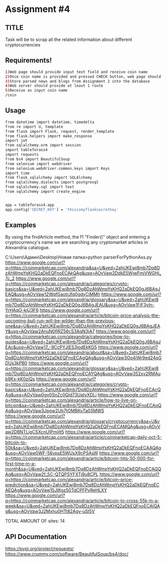 # Assignment #4

## TITLE

Task will be to scrap all the related information about different cryptocurrencies 


## Requirements!

``` bash 
1)Web page should provide input text field and receive coin name
2)Once coin name is provided and pressed CHECK button, web page should display list of paragraphs
3)Store parsed news and blogs from Assignment 2 into the database
4)Web server should provide at least 1 route
5)Receive as input coin name
/coin


```


## Usage

``` bash 
from datetime import datetime, timedelta
from re import U, template
from flask import Flask, request, render_template
from flask.helpers import make_response
import jwt
from sqlalchemy.orm import session
import tableforass4
import requests
from bs4 import BeautifulSoup
from selenium import webdriver
from selenium.webdriver.common.keys import Keys
import time
from flask_sqlalchemy import SQLAlchemy
from sqlalchemy.dialects import postgresql
from sqlalchemy.sql import text
from sqlalchemy import create_engine


app = tableforass4.app
app.config['SECRET_KEY'] = 'thisismyflasksecretkey'
```

## Examples

By using the findArticle method, the f1 "Finder()" object and entering a cryptocurrency's name we are searching any cryptomarket articles in Alexandria catalogue.

C:\Users\Админ\Desktop\Новая папка>python parserForPythonAss.py
https://www.google.com/url?q=https://coinmarketcap.com/alexandria&sa=U&ved=2ahUKEwi8mb7Dq8DzAhWmpYsKHQ2aDkEQFnoECAkQAg&usg=AOvVaw2DdkE5WjwFmiVWGHj_7c_2
https://www.google.com/url?q=https://coinmarketcap.com/alexandria/categories/crypto-basics&sa=U&ved=2ahUKEwi8mb7Dq8DzAhWmpYsKHQ2aDkEQ0gJ6BAgJEAQ&usg=AOvVaw12WqfGaotrJfq0gdyCiMMh
https://www.google.com/url?q=https://coinmarketcap.com/alexandria/glossary&sa=U&ved=2ahUKEwi8mb7Dq8DzAhWmpYsKHQ2aDkEQ0gJ6BAgJEAU&usg=AOvVaw1FiF3yIn-YrHAqO-kiU3F6
https://www.google.com/url?q=https://coinmarketcap.com/alexandria/article/bitcoin-price-analysis-the-upcoming-bull-run-will-be-wilder-than-the-previous-one&sa=U&ved=2ahUKEwi8mb7Dq8DzAhWmpYsKHQ2aDkEQ0gJ6BAgJEAY&usg=AOvVaw2AnuN0flRZ56cS3AqN3jA7
https://www.google.com/url?q=https://coinmarketcap.com/alexandria/categories/how-to-guides&sa=U&ved=2ahUKEwi8mb7Dq8DzAhWmpYsKHQ2aDkEQ0gJ6BAgJEAc&usg=AOvVaw17_-9CcPYJIES3jodEkKG5
https://www.google.com/url?q=https://coinmarketcap.com/alexandria/about&sa=U&ved=2ahUKEwi8mb7Dq8DzAhWmpYsKHQ2aDkEQFnoECAgQAg&usg=AOvVaw3Oo4iWr9ed24qGDUs3kPB0
https://www.google.com/url?q=https://coinmarketcap.com/alexandria/glossary&sa=U&ved=2ahUKEwi8mb7Dq8DzAhWmpYsKHQ2aDkEQFnoECAYQAg&usg=AOvVaw352xv2RMAub9Kx-kK0ziQs
https://www.google.com/url?q=https://coinmarketcap.com/alexandria/categories/crypto-basics&sa=U&ved=2ahUKEwi8mb7Dq8DzAhWmpYsKHQ2aDkEQFnoECAcQAg&usg=AOvVaw0gv0SnZc0Qjd73UatvXDLi
https://www.google.com/url?q=https://coinmarketcap.com/alexandria/article/how-to-live-on-bitcoin&sa=U&ved=2ahUKEwi8mb7Dq8DzAhWmpYsKHQ2aDkEQFnoECAoQAg&usg=AOvVaw3Jpow2Uh7tOMBKvTa03MWS
https://www.google.com/url?q=https://coinmarketcap.com/alexandria/glossary/cryptocurrency&sa=U&ved=2ahUKEwi8mb7Dq8DzAhWmpYsKHQ2aDkEQFnoECAMQAg&usg=AOvVaw2DBNTLigCSXcnUlPmiilt5
https://www.google.com/url?q=https://coinmarketcap.com/alexandria/article/coinmarketcap-daily-oct-5-bitcoin-to-50k&sa=U&ved=2ahUKEwi8mb7Dq8DzAhWmpYsKHQ2aDkEQFnoECAAQAg&usg=AOvVaw0WF-56vpsE5WUsX9cPSAsW
https://www.google.com/url?q=https://coinmarketcap.com/alexandria/article/bitcoin-hits-50-000-for-first-time-in-a-month&sa=U&ved=2ahUKEwi8mb7Dq8DzAhWmpYsKHQ2aDkEQFnoECAQQAg&usg=AOvVaw2f_5C-QTQPSYFXTj9u8CPL
https://www.google.com/url?q=https://coinmarketcap.com/alexandria/article/bitcoin-price-prediction&sa=U&ved=2ahUKEwi8mb7Dq8DzAhWmpYsKHQ2aDkEQFnoECAEQAg&usg=AOvVaw15JIKgz50TdCPFPvReHLXY
https://www.google.com/url?q=https://coinmarketcap.com/alexandria/article/bitcoin-to-cross-55k-in-a-week&sa=U&ved=2ahUKEwi8mb7Dq8DzAhWmpYsKHQ2aDkEQFnoECAIQAg&usg=AOvVaw3J2Mxhu0HTt82Agv-uSI5V

TOTAL AMOUNT OF sites: 14



## API Documentation

https://pypi.org/project/requests/
https://www.crummy.com/software/BeautifulSoup/bs4/doc/
